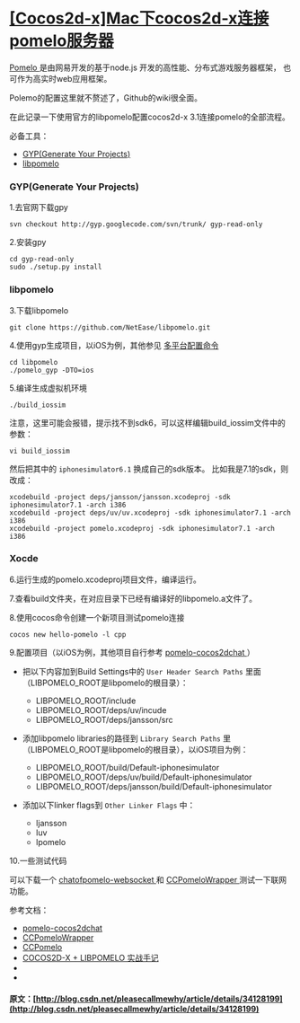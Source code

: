 #  [ [Cocos2d-x]Mac下cocos2d-x连接pomelo服务器 ](/pleasecallmewhy/article/details/34128199)

[ Pomelo ](https://github.com/NetEase/pomelo) 是由网易开发的基于node.js 开发的高性能、分布式游戏服务器框架， 也可作为高实时web应用框架。 

Polemo的配置这里就不赘述了，Github的wiki很全面。 

在此记录一下使用官方的libpomelo配置cocos2d-x 3.1连接pomelo的全部流程。 

必备工具： 

  * [ GYP(Generate Your Projects) ](http://code.google.com/p/gyp/)
  * [ libpomelo ](https://github.com/NetEase/libpomelo)

###  GYP(Generate Your Projects) 

1.去官网下载gpy 
    
    
    svn checkout http://gyp.googlecode.com/svn/trunk/ gyp-read-only  
    

2.安装gpy 
    
    
    cd gyp-read-only 
    sudo ./setup.py install
    

###  libpomelo 

3.下载libpomelo 
    
    
    git clone https://github.com/NetEase/libpomelo.git
    

4.使用gyp生成项目，以iOS为例，其他参见 [ 多平台配置命令 ](https://github.com/NetEase/libpomelo)
    
    
    cd libpomelo
    ./pomelo_gyp -DTO=ios
    

5.编译生成虚拟机环境 
    
    
    ./build_iossim
    

注意，这里可能会报错，提示找不到sdk6，可以这样编辑build_iossim文件中的参数： 
    
    
    vi build_iossim
    

然后把其中的 ` iphonesimulator6.1 ` 换成自己的sdk版本。 比如我是7.1的sdk，则改成： 
    
    
    xcodebuild -project deps/jansson/jansson.xcodeproj -sdk iphonesimulator7.1 -arch i386
    xcodebuild -project deps/uv/uv.xcodeproj -sdk iphonesimulator7.1 -arch i386
    xcodebuild -project pomelo.xcodeproj -sdk iphonesimulator7.1 -arch i386
    

###  Xocde 

6.运行生成的pomelo.xcodeproj项目文件，编译运行。 

7.查看build文件夹，在对应目录下已经有编译好的libpomelo.a文件了。 

8.使用cocos命令创建一个新项目测试pomelo连接 
    
    
    cocos new hello-pomelo -l cpp
    

9.配置项目（以iOS为例，其他项目自行参考 [ pomelo-cocos2dchat ](https://github.com/NetEase/pomelo-cocos2dchat) ） 

  * 把以下内容加到Build Settings中的 ` User Header Search Paths ` 里面（LIBPOMELO_ROOT是libpomelo的根目录）： 

    * LIBPOMELO_ROOT/include 
    * LIBPOMELO_ROOT/deps/uv/incude 
    * LIBPOMELO_ROOT/deps/jansson/src 
  * 添加libpomelo libraries的路径到 ` Library Search Paths ` 里（LIBPOMELO_ROOT是libpomelo的根目录），以iOS项目为例： 

    * LIBPOMELO_ROOT/build/Default-iphonesimulator 
    * LIBPOMELO_ROOT/deps/uv/build/Default-iphonesimulator 
    * LIBPOMELO_ROOT/deps/jansson/build/Default-iphonesimulator 
  * 添加以下linker flags到 ` Other Linker Flags ` 中： 

    * ljansson 
    * luv 
    * lpomelo 

10.一些测试代码 

可以下载一个 [ chatofpomelo-websocket ](https://github.com/NetEase/chatofpomelo-websocket) 和 [ CCPomeloWrapper ](https://github.com/laoyur/CCPomeloWrapper) 测试一下联网功能。 

参考文档： 

  * [ pomelo-cocos2dchat ](https://github.com/NetEase/pomelo-cocos2dchat)
  * [ CCPomeloWrapper ](https://github.com/laoyur/CCPomeloWrapper)
  * [ CCPomelo ](https://github.com/xdxttt/CCPomelo)
  * [ COCOS2D-X + LIBPOMELO 实战手记 ](http://laoyur.ml/?p=318)
  * [ ](http://laoyur.ml/?p=318)
  * [ ](https://github.com/laoyur/CCPomeloWrapper)
#### 原文：[http://blog.csdn.net/pleasecallmewhy/article/details/34128199](http://blog.csdn.net/pleasecallmewhy/article/details/34128199)